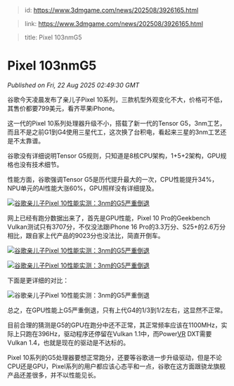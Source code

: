 > id: https://www.3dmgame.com/news/202508/3926165.html

> link: https://www.3dmgame.com/news/202508/3926165.html

> title: Pixel 103nmG5

# Pixel 103nmG5
_Published on Fri, 22 Aug 2025 02:49:30 GMT_

谷歌今天凌晨发布了亲儿子Pixel 10系列，三款机型外观变化不大，价格可不低，其售价都要799美元，看齐苹果iPhone。

这一代的Pixel 10系列处理器升级不小，搭载了新一代的Tensor G5，3nm工艺，而且不是之前G1到G4使用三星代工，这次换了台积电，看起来三星的3nm工艺还是不太靠谱。

谷歌没有详细说明Tensor G5规则，只知道是8核CPU架构，1+5+2架构，GPU规格也没有技术细节。

性能方面，谷歌强调Tensor G5是历代提升最大的一次，CPU性能提升34%，NPU单元的AI性能大涨60%，GPU照样没有详细提及。

[![谷歌亲儿子Pixel 10性能实测：3nm的G5严重倒退](https://img.3dmgame.com/uploads/images/xiaz/20250822/1755830921_698730.jpg)](https://img1.mydrivers.com/img/20250821/08e4c5b6-5bc0-4b0b-8ded-401de8bd786e.jpg)

网上已经有跑分数据出来了，首先是GPU性能，Pixel 10 Pro的Geekbench Vulkan测试只有3707分，不仅没法跟iPhone 16 Pro的3.3万分、S25+的2.6万分相比，跟自家上代产品的9023分也没法比，简直开倒车。

[![谷歌亲儿子Pixel 10性能实测：3nm的G5严重倒退](https://img.3dmgame.com/uploads/images/xiaz/20250822/1755830921_411125.png)](https://img1.mydrivers.com/img/20250821/22a200e3-1734-42a7-9469-9ef36eb99509.png)

[![谷歌亲儿子Pixel 10性能实测：3nm的G5严重倒退](https://img.3dmgame.com/uploads/images/xiaz/20250822/1755830921_882556.png)](https://img1.mydrivers.com/img/20250821/57768e35-02eb-4575-b9f2-171d5898f542.png)

下面是更详细的对比：

![谷歌亲儿子Pixel 10性能实测：3nm的G5严重倒退](https://img.3dmgame.com/uploads/images/xiaz/20250822/1755830921_572105.jpg)

总之，在GPU性能上G5严重倒退，只有上代G4的1/3到1/2左右，这显然不正常。

目前合理的猜测是G5的GPU在跑分中还不正常，其正常频率应该在1100MHz，实际上只跑在396Hz，驱动程序还停留在Vulkan 1.1中，而Power[VR](https://www.3dmgame.com/tag/vr_1/) DXT需要Vulkan 1.4，也就是现在的驱动是不达标的。

Pixel 10系列的G5处理器要想正常跑分，还要等谷歌进一步升级驱动，但是不论CPU还是GPU，Pixel系列的用户都应该心态平和一点，谷歌在这方面跟骁龙旗舰产品还差很多，并不以性能见长。
